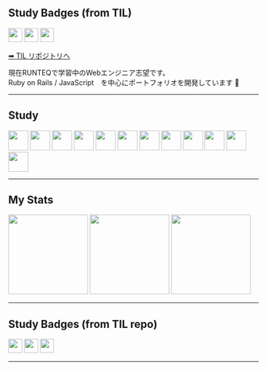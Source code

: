 ## Study Badges (from TIL)
<p>
  <img src="https://img.shields.io/endpoint?url=https%3A%2F%2Fraw.githubusercontent.com%2Fpoposann0746%2Ftil%2Fmain%2Fbadges%2Fdaily.json&style=for-the-badge" height="28">
  <img src="https://img.shields.io/endpoint?url=https%3A%2F%2Fraw.githubusercontent.com%2Fpoposann0746%2Ftil%2Fmain%2Fbadges%2Fweekly.json&style=for-the-badge" height="28">
  <img src="https://img.shields.io/endpoint?url=https%3A%2F%2Fraw.githubusercontent.com%2Fpoposann0746%2Ftil%2Fmain%2Fbadges%2Fstreak.json&style=for-the-badge" height="28">
</p>

[➡ TIL リポジトリへ](https://github.com/poposann0746/til)


現在RUNTEQで学習中のWebエンジニア志望です。  
Ruby on Rails / JavaScript　を中心にポートフォリオを開発しています 🚀

---

## Study

<p align="left">
  <!-- Markup -->
  <img src="https://cdn.jsdelivr.net/gh/devicons/devicon/icons/html5/html5-original.svg" height="40" />
  <img src="https://cdn.jsdelivr.net/gh/devicons/devicon/icons/css3/css3-original.svg" height="40" />
  <!-- Languages -->
  <img src="https://cdn.jsdelivr.net/gh/devicons/devicon/icons/ruby/ruby-original.svg" height="40" />
  <img src="https://cdn.jsdelivr.net/gh/devicons/devicon/icons/javascript/javascript-original.svg" height="40" />
  <!-- Frameworks -->
  <img src="https://cdn.jsdelivr.net/gh/devicons/devicon/icons/rails/rails-original-wordmark.svg" height="40" />
  <img src="https://cdn.jsdelivr.net/gh/devicons/devicon/icons/react/react-original.svg" height="40" />
  <!-- DB / Infra -->
  <img src="https://cdn.jsdelivr.net/gh/devicons/devicon/icons/postgresql/postgresql-original.svg" height="40" />
  <img src="https://cdn.jsdelivr.net/gh/devicons/devicon/icons/docker/docker-original.svg" height="40" />
  <!-- Tools -->
  <img src="https://cdn.jsdelivr.net/gh/devicons/devicon/icons/git/git-original.svg" height="40" />
  <img src="https://cdn.jsdelivr.net/gh/devicons/devicon/icons/github/github-original.svg" height="40" />
  <img src="https://cdn.jsdelivr.net/gh/devicons/devicon/icons/linux/linux-original.svg" height="40" />
  <!-- UI -->
  <img src="https://cdn.jsdelivr.net/gh/devicons/devicon/icons/tailwindcss/tailwindcss-original.svg" height="40" />
</p>

---

## My Stats

<!-- Most used languages -->
<img src="https://github-readme-stats.vercel.app/api/top-langs/?username=poposann0746&layout=compact&langs_count=8&theme=tokyonight" height="160" />

<!-- GitHub stats -->
<img src="https://github-readme-stats.vercel.app/api?username=poposann0746&show_icons=true&count_private=true&hide=contribs&theme=tokyonight" height="160" />

<!-- Streak stats -->
<img src="https://streak-stats.demolab.com?user=poposann0746&theme=tokyonight&hide_border=false" height="160" />

---

## Study Badges (from TIL repo)

<p>
  <img src="https://img.shields.io/endpoint?url=https%3A%2F%2Fraw.githubusercontent.com%2Fpoposann0746%2Ftil%2Fmain%2Fbadges%2Fdaily.json&style=for-the-badge" height="28">
  <img src="https://img.shields.io/endpoint?url=https%3A%2F%2Fraw.githubusercontent.com%2Fpoposann0746%2Ftil%2Fmain%2Fbadges%2Fweekly.json&style=for-the-badge" height="28">
  <img src="https://img.shields.io/endpoint?url=https%3A%2F%2Fraw.githubusercontent.com%2Fpoposann0746%2Ftil%2Fmain%2Fbadges%2Fstreak.json&style=for-the-badge" height="28">
</p>

---
